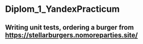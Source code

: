 # Diplom_1_YandexPracticum
## Writing unit tests, ordering a burger from https://stellarburgers.nomoreparties.site/
